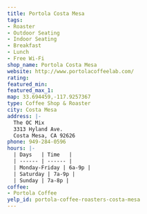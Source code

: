 ```yaml
---
title: Portola Costa Mesa
tags:
- Roaster
- Outdoor Seating
- Indoor Seating
- Breakfast
- Lunch
- Free Wi-Fi
shop_name: Portola Costa Mesa
website: http://www.portolacoffeelab.com/
rating:
featured_min:
featured_max_1:
map: 33.694459,-117.9257367
type: Coffee Shop & Roaster
city: Costa Mesa
address: |-
  The OC Mix
  3313 Hyland Ave.
  Costa Mesa, CA 92626
phone: 949-284-0596
hours: |-
  | Days   | Time   |
  | ------ | ------ |
  | Monday-Friday | 6a-9p |
  | Saturday | 7a-9p |
  | Sunday | 7a-8p |
coffee:
- Portola Coffee
yelp_id: portola-coffee-roasters-costa-mesa
---
```

